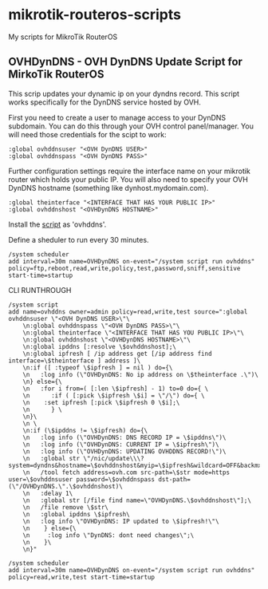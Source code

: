 mikrotik-routeros-scripts
=========================
My scripts for MikroTik RouterOS


OVHDynDNS - OVH DynDNS Update Script for MirkoTik RouterOS
----------------------------------------------------------
This scrip updates your dynamic ip on your dyndns record. This script works specifically for the DynDNS service hosted by OVH.

First you need to create a user to manage access to your DynDNS subdomain. You can do this through your OVH control panel/manager. You will need those credentials for the scipt to work:

    :global ovhddnsuser "<OVH DynDNS USER>"
    :global ovhddnspass "<OVH DynDNS PASS>"
  
Further configuration settings require the interface name on your mikrotik router which holds your public IP. You will also need to specify your OVH DynDNS hostname (something like dynhost.mydomain.com).

    :global theinterface "<INTERFACE THAT HAS YOUR PUBLIC IP>"
    :global ovhddnshost "<OVHDynDNS HOSTNAME>"

Install the [script](OVHDynDNS) as 'ovhddns'.

Define a sheduler to run every 30 minutes.

    /system scheduler 
    add interval=30m name=OVHDynDNS on-event="/system script run ovhddns" policy=ftp,reboot,read,write,policy,test,password,sniff,sensitive start-time=startup
    


CLI RUNTHROUGH

    /system script
    add name=ovhddns owner=admin policy=read,write,test source=":global ovhddnsuser \"<OVH DynDNS USER>\"\
        \n:global ovhddnspass \"<OVH DynDNS PASS>\"\
        \n:global theinterface \"<INTERFACE THAT HAS YOU PUBLIC IP>\"\
        \n:global ovhddnshost \"<OVHDynDNS HOSTNAME>\"\
        \n:global ipddns [:resolve \$ovhddnshost];\
        \n:global ipfresh [ /ip address get [/ip address find interface=\$theinterface ] address ]\
        \n:if ([ :typeof \$ipfresh ] = nil ) do={\
        \n   :log info (\"OVHDynDNS: No ip address on \$theinterface .\")\
        \n} else={\
        \n   :for i from=( [:len \$ipfresh] - 1) to=0 do={ \
        \n      :if ( [:pick \$ipfresh \$i] = \"/\") do={ \
        \n    :set ipfresh [:pick \$ipfresh 0 \$i];\
        \n      } \
        \n}\
        \n \
        \n:if (\$ipddns != \$ipfresh) do={\
        \n   :log info (\"OVHDynDNS: DNS RECORD IP = \$ipddns\")\
        \n   :log info (\"OVHDynDNS: CURRENT IP = \$ipfresh\")\
        \n   :log info (\"OVHDynDNS: UPDATING OVHDDNS RECORD!\")\
        \n   :global str \"/nic/update\\\?system=dyndns&hostname=\$ovhddnshost&myip=\$ipfresh&wildcard=OFF&backmx=NO&mx=NOCHG\"\
        \n   /tool fetch address=ovh.com src-path=\$str mode=https user=\$ovhddnsuser password=\$ovhddnspass dst-path=(\"/OVHDynDNS.\".\$ovhddnshost)\
        \n   :delay 1\
        \n   :global str [/file find name=\"OVHDynDNS.\$ovhddnshost\"];\
        \n   /file remove \$str\
        \n   :global ipddns \$ipfresh\
        \n   :log info \"OVHDynDNS: IP updated to \$ipfresh!\"\
        \n    } else={\
        \n     :log info \"DynDNS: dont need changes\";\
        \n    }\
        \n}"
        
    /system scheduler
    add interval=30m name=OVHDynDNS on-event="/system script run ovhddns" policy=read,write,test start-time=startup

